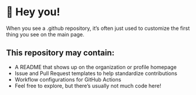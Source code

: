 # 👋 Hey you! 

When you see a .github repository, it’s often just used to customize the first thing you see on the main page.

## This repository may contain:

- A README that shows up on the organization or profile homepage
- Issue and Pull Request templates to help standardize contributions
- Workflow configurations for GitHub Actions
- Feel free to explore, but there’s usually not much code here!
